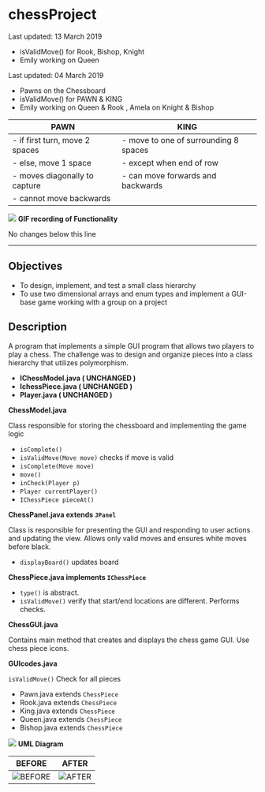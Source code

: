 # chessProject

Last updated: 13 March 2019 
- isValidMove() for Rook, Bishop, Knight
- Emily working on Queen 

Last updated: 04 March 2019 
- Pawns on the Chessboard
- isValidMove() for PAWN & KING
- Emily working on Queen & Rook , Amela on Knight & Bishop

|PAWN| KING |
|--|--|
| - if first turn, move 2 spaces  | - move to one of surrounding 8 spaces |
| - else, move 1 space | - except when end of row  |
| - moves diagonally to capture  | - can move forwards and backwards |
| - cannot move backwards |  |

![](http://g.recordit.co/Q7A2C6SdWL.gif)
**GIF recording of Functionality**

No changes below this line

--------------------------------------------------------------------------------

## Objectives
- To design, implement, and test a small class hierarchy 
- To use two dimensional arrays and enum types and implement a GUI-base game 
working with a group on a project 

## Description
A program that implements a simple GUI program that allows two players to play a chess. The challenge was to design and organize pieces into a class hierarchy that utilizes polymorphism. 

- **IChessModel.java ( UNCHANGED )** 
- **IchessPiece.java ( UNCHANGED )** 
- **Player.java ( UNCHANGED )** 

**ChessModel.java**

Class responsible for storing the chessboard and implementing the game logic
- `isComplete()`  
- `isValidMove(Move move)` checks if move is valid
- `isComplete(Move move)` 
- `move()` 
- `inCheck(Player p)`
- `Player currentPlayer()`
- `IChessPiece pieceAt()`

**ChessPanel.java extends `JPanel`**

Class is responsible for presenting the GUI and responding to user actions and updating the view. Allows only valid moves and ensures white moves before black. 
- `displayBoard()` updates board

**ChessPiece.java implements `IChessPiece`** 

- `type()` is abstract.
- `isValidMove()`  verify that start/end locations are different. Performs checks.

**ChessGUI.java**

Contains main method that creates and displays the chess game GUI. Use chess piece icons. 

**GUIcodes.java**

 `isValidMove()` Check for all pieces
 - Pawn.java extends `ChessPiece` 
 - Rook.java extends `ChessPiece`
- King.java extends `ChessPiece` 
- Queen.java extends `ChessPiece`
- Bishop.java extends `ChessPiece`

![](https://i.imgur.com/DFecr70.png)
**UML Diagram**

| BEFORE | AFTER |
|--|--|
| ![BEFORE](https://camo.githubusercontent.com/13df35400361913ddeb16bc09a0de6bcb43104dd/687474703a2f2f672e7265636f726469742e636f2f4e476e396150647056702e676966) | ![AFTER](http://g.recordit.co/Q7A2C6SdWL.gif) |
